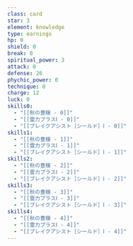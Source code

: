 ```yaml
---
class: card
star: 3
element: knowledge
type: earnings
hp: 0
shield: 0
break: 0
spiritual_power: 3
attack: 0
defense: 26
phychic_power: 0
technique: 0
charge: 12
luck: 0
skills0:
  - "[[秋の豊穣 - 0]]"
  - "[[霊力プラスⅠ - 0]]"
  - "[[ブレイクアシスト［シールド］Ⅰ - 0]]"
skills1:
  - "[[秋の豊穣 - 1]]"
  - "[[霊力プラスⅠ - 1]]"
  - "[[ブレイクアシスト［シールド］Ⅰ - 1]]"
skills2:
  - "[[秋の豊穣 - 2]]"
  - "[[霊力プラスⅠ - 2]]"
  - "[[ブレイクアシスト［シールド］Ⅰ - 2]]"
skills3:
  - "[[秋の豊穣 - 3]]"
  - "[[霊力プラスⅠ - 3]]"
  - "[[ブレイクアシスト［シールド］Ⅰ - 3]]"
skills4:
  - "[[秋の豊穣 - 4]]"
  - "[[霊力プラスⅠ - 4]]"
  - "[[ブレイクアシスト［シールド］Ⅰ - 4]]"
---
```


